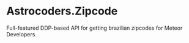 Astrocoders.Zipcode
===================

Full-featured DDP-based API for getting brazilian zipcodes for Meteor Developers.